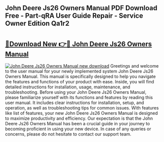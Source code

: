 ## John Deere Js26 Owners Manual PDF Download Free - Part-qRA User Guide Repair - Service Owner Edition Qa1r2

# <h2><a href="http://bc87117.oget.top/?id=John+Deere+Js26+Owners+Manual">🔗Download New 👉🔴 John Deere Js26 Owners Manual</a></h2>

[![John Deere Js26 Owners Manual new download](https://i.imgur.com/5g1atiW.png)](http://bc87117.oget.top/?id=John+Deere+Js26+Owners+Manual)
Greetings and welcome to the user manual for your newly implemented system John Deere Js26 Owners Manual. This manual is specifically designed to help you navigate the features and functions of your product with ease. Inside, you will find detailed instructions for installation, usage, maintenance, and troubleshooting. Before using your John Deere Js26 Owners Manual, please familiarize yourself with its functions and features by reading this user manual. It includes clear instructions for installation, setup, and operation, as well as troubleshooting tips for common issues. With features like list of features, your new John Deere Js26 Owners Manual is designed to maximize productivity and efficiency. Our expectation is that the John Deere Js26 Owners Manual has been a crucial guide in your journey to becoming proficient in using your new device. In case of any queries or concerns, please do not hesitate to contact our support team.
